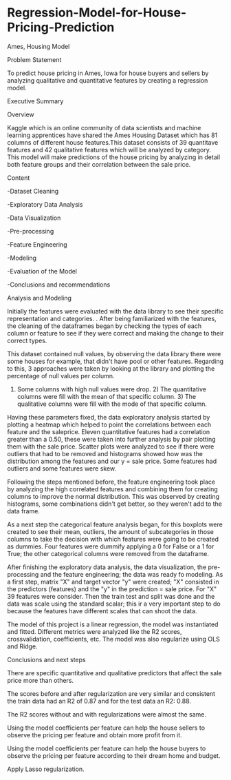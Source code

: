 # Regression-Model-for-House-Pricing-Prediction

Ames, Housing Model

Problem Statement

To predict house pricing in Ames, Iowa for house buyers and sellers by analyzing qualitative and quantitative features by creating a regression model.

Executive Summary

Overview

Kaggle which is an online community of data scientists and machine learning apprentices have shared the Ames Housing Dataset which has 81 columns of different house features.This dataset consists of 39 quantitave features and 42 qualitative features which will be analyzed by category. This model will make predictions of the house pricing by analyzing in detail both feature groups and their correlation between the sale price.

Content

-Dataset Cleaning

-Exploratory Data Analysis

-Data Visualization

-Pre-processing

-Feature Engineering

-Modeling

-Evaluation of the Model

-Conclusions and recommendations

Analysis and Modeling

Initially the features were evaluated with the data library to see their specific representation and categories. . After being familiarized with the features, the cleaning of the dataframes began by checking the types of each column or feature to see if they were correct and making the change to their correct types.

This dataset contained null values, by observing the data library there were some houses for example, that didn't have pool or other features. Regarding to this, 3 approaches were taken by looking at the library and plotting the percentage of null values per column.

1) Some columns with high null values were drop. 2) The quantitative columns were fill with the mean of that specific column. 3) The qualitative columns were fill with the mode of that specific column.

Having these parameters fixed, the data exploratory analysis started by plotting a heatmap which helped to point the correlations between each feature and the saleprice. Eleven quantitative features had a correlation greater than a 0.50, these were taken into further analysis by pair plotting them with the sale price. Scatter plots were analyzed to see if there were outliers that had to be removed and histograms showed how was the distribution among the features and our y = sale price. Some features had outliers and some features were skew.

Following the steps mentioned before, the feature engineering took place by analyzing the high correlated features and combining them for creating columns to improve the normal distribution. This was observed by creating histograms, some combinations didn't get better, so they weren't add to the data frame.

As a next step the categorical feature analysis began, for this boxplots were created to see their mean, outliers, the amount of subcategories in those columns to take the decision with which features were going to be created as dummies. Four features were dummify applying a 0 for False or a 1 for True; the other categorical columns were removed from the dataframe.

After finishing the exploratory data analysis, the data visualization, the pre-processing and the feature engineering; the data was ready fo modeling. As a first step, matrix "X" and target vector "y" were created; "X" consisted in the predictors (features) and the "y" in the prediction = sale price. For "X" 39 features were consider. Then the train test and split was done and the data was scale using the standard scalar; this ir a very important step to do because the features have different scales that can shoot the data.

The model of this project is a linear regression, the model was instantiated and fitted. Different metrics were analyzed like the R2 scores, crossvalidation, coefficients, etc. The model was also regularize using OLS and Ridge.

Conclusions and next steps

There are specific quantitative and qualitative predictors that affect the sale price more than others.

The scores before and after regularization are very similar and consistent the train data had an R2 of 0.87 and for the test data an R2: 0.88.

The R2 scores without and with regularizations were almost the same.

Using the model coefficients per feature can help the house sellers to observe the pricing per feature and obtain more profit from it.

Using the model coefficients per feature can help the house buyers to observe the pricing per feature according to their dream home and budget.

Apply Lasso regularization.

